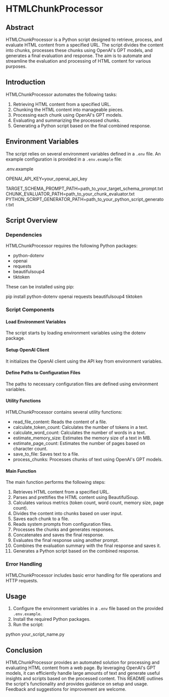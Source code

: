 # HTMLChunkProcessor

## Abstract
HTMLChunkProcessor is a Python script designed to retrieve, process, and evaluate HTML content from a specified URL. The script divides the content into chunks, processes these chunks using OpenAI's GPT models, and generates a final evaluation and response. The aim is to automate and streamline the evaluation and processing of HTML content for various purposes.

## Introduction
HTMLChunkProcessor automates the following tasks:
1. Retrieving HTML content from a specified URL.
2. Chunking the HTML content into manageable pieces.
3. Processing each chunk using OpenAI's GPT models.
4. Evaluating and summarizing the processed chunks.
5. Generating a Python script based on the final combined response.

## Environment Variables
The script relies on several environment variables defined in a `.env` file. An example configuration is provided in a `.env.example` file:

.env.example

OPENAI_API_KEY=your_openai_api_key

TARGET_SCHEMA_PROMPT_PATH=path_to_your_target_schema_prompt.txt
CHUNK_EVALUATOR_PATH=path_to_your_chunk_evaluator.txt
PYTHON_SCRIPT_GENERATOR_PATH=path_to_your_python_script_generator.txt

## Script Overview

### Dependencies
HTMLChunkProcessor requires the following Python packages:
- python-dotenv
- openai
- requests
- beautifulsoup4
- tiktoken

These can be installed using pip:

pip install python-dotenv openai requests beautifulsoup4 tiktoken

### Script Components

#### Load Environment Variables
The script starts by loading environment variables using the dotenv package.

#### Setup OpenAI Client
It initializes the OpenAI client using the API key from environment variables.

#### Define Paths to Configuration Files
The paths to necessary configuration files are defined using environment variables.

#### Utility Functions
HTMLChunkProcessor contains several utility functions:
- read_file_content: Reads the content of a file.
- calculate_token_count: Calculates the number of tokens in a text.
- calculate_word_count: Calculates the number of words in a text.
- estimate_memory_size: Estimates the memory size of a text in MB.
- estimate_page_count: Estimates the number of pages based on character count.
- save_to_file: Saves text to a file.
- process_chunks: Processes chunks of text using OpenAI's GPT models.

#### Main Function
The main function performs the following steps:
1. Retrieves HTML content from a specified URL.
2. Parses and prettifies the HTML content using BeautifulSoup.
3. Calculates various metrics (token count, word count, memory size, page count).
4. Divides the content into chunks based on user input.
5. Saves each chunk to a file.
6. Reads system prompts from configuration files.
7. Processes the chunks and generates responses.
8. Concatenates and saves the final response.
9. Evaluates the final response using another prompt.
10. Combines the evaluation summary with the final response and saves it.
11. Generates a Python script based on the combined response.

### Error Handling
HTMLChunkProcessor includes basic error handling for file operations and HTTP requests.

## Usage
1. Configure the environment variables in a `.env` file based on the provided `.env.example`.
2. Install the required Python packages.
3. Run the script:

python your_script_name.py

## Conclusion
HTMLChunkProcessor provides an automated solution for processing and evaluating HTML content from a web page. By leveraging OpenAI's GPT models, it can efficiently handle large amounts of text and generate useful insights and scripts based on the processed content. This README outlines the script's functionality and provides guidance on setup and usage. Feedback and suggestions for improvement are welcome.
